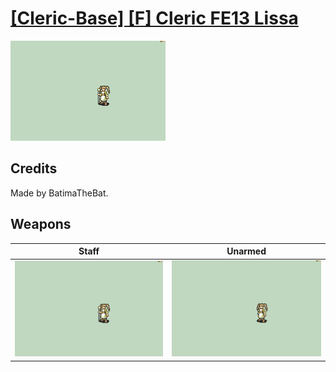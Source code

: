 # [\[Cleric-Base\] \[F\] Cleric FE13 Lissa](./)

<img src="./7.%20Staff/Staff_000.png" alt="[Cleric-Base] [F] Cleric FE13 Lissa standing" />

## Credits

Made by BatimaTheBat.

## Weapons


|Staff |Unarmed |
|  :---: | :---: |
| <img alt="Staff animation" src="./7.%20Staff/Staff.gif" /> | <img alt="Unarmed animation" src="./8.%20Unarmed/Unarmed.gif" /> |
